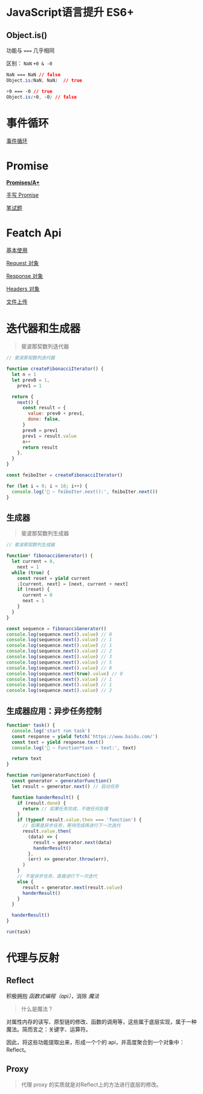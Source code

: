 # JavaScript语言提升 ES6+

## Object.is()

功能与 `===` 几乎相同

区别： `NaN` `+0 & -0` 

```css
NaN === NaN // false
Object.is(NaN, NaN)  // true

+0 === -0 // true
Object.is(+0, -0) // false
```

# 事件循环

[事件循环](https://www.notion.so/af2d941e66e1484f8d3139bd610d83c3?pvs=21)

# Promise

[**Promises/A+**](JavaScript%E8%AF%AD%E8%A8%80%E6%8F%90%E5%8D%87%20ES6+%20f819e28d44d74061bed862c6968c5e60/Promises%20A+%20fd6d23e679b54ae9a445802907ae28cc.md)

[手写 Promise](JavaScript%E8%AF%AD%E8%A8%80%E6%8F%90%E5%8D%87%20ES6+%20f819e28d44d74061bed862c6968c5e60/%E6%89%8B%E5%86%99%20Promise%20df39c0b6f3174776b7f528fb53be533b.md)

[笔试题](JavaScript%E8%AF%AD%E8%A8%80%E6%8F%90%E5%8D%87%20ES6+%20f819e28d44d74061bed862c6968c5e60/%E7%AC%94%E8%AF%95%E9%A2%98%2074765ac3e08746fda34873ea1e460d16.md)

# Featch Api

[基本使用](JavaScript%E8%AF%AD%E8%A8%80%E6%8F%90%E5%8D%87%20ES6+%20f819e28d44d74061bed862c6968c5e60/%E5%9F%BA%E6%9C%AC%E4%BD%BF%E7%94%A8%20606feb0cc4af4aaa97b8b596fef12a64.md)

[Request 对象](JavaScript%E8%AF%AD%E8%A8%80%E6%8F%90%E5%8D%87%20ES6+%20f819e28d44d74061bed862c6968c5e60/Request%20%E5%AF%B9%E8%B1%A1%20280c1feef941405180b2a6be896df1e0.md)

[Response 对象](JavaScript%E8%AF%AD%E8%A8%80%E6%8F%90%E5%8D%87%20ES6+%20f819e28d44d74061bed862c6968c5e60/Response%20%E5%AF%B9%E8%B1%A1%205fb30156ae7740bdaec309fdb3c8d442.md)

[Headers 对象](JavaScript%E8%AF%AD%E8%A8%80%E6%8F%90%E5%8D%87%20ES6+%20f819e28d44d74061bed862c6968c5e60/Headers%20%E5%AF%B9%E8%B1%A1%207d98d22b62c4439fa407d83e60e73a80.md)

[文件上传](JavaScript%E8%AF%AD%E8%A8%80%E6%8F%90%E5%8D%87%20ES6+%20f819e28d44d74061bed862c6968c5e60/%E6%96%87%E4%BB%B6%E4%B8%8A%E4%BC%A0%20c97a449d3ea34054a5a6ac744944ccf1.md)

# 迭代器和生成器

> 斐波那契数列迭代器
> 

[](https://github.com/littleJH/Real-Combat-Of-Duyi/blob/b12af8702ba54656256140d7c766db519d19b753/练习/迭代器与生成器/fibonacciIterator.js)

```jsx
// 斐波那契数列迭代器

function createFibonacciIterator() {
  let n = 1
  let prev0 = 1,
    prev1 = 1

  return {
    next() {
      const result = {
        value: prev0 + prev1,
        done: false,
      }
      prev0 = prev1
      prev1 = result.value
      n++
      return result
    },
  }
}

const feiboIter = createFibonacciIterator()

for (let i = 0; i < 10; i++) {
  console.log('🚀 ~ feiboIter.next():', feiboIter.next())
}

```

## 生成器

> 斐波那契数列生成器
> 

[](https://github.com/littleJH/Real-Combat-Of-Duyi/blob/b12af8702ba54656256140d7c766db519d19b753/练习/迭代器与生成器/fibonacciGenerator.js)

```jsx
// 斐波那契数列生成器

function* fibonacciGenerator() {
  let current = 0,
    next = 1
  while (true) {
    const reset = yield current
    ;[current, next] = [next, current + next]
    if (reset) {
      current = 0
      next = 1
    }
  }
}

const sequence = fibonacciGenerator()
console.log(sequence.next().value) // 0
console.log(sequence.next().value) // 1
console.log(sequence.next().value) // 1
console.log(sequence.next().value) // 2
console.log(sequence.next().value) // 3
console.log(sequence.next().value) // 5
console.log(sequence.next().value) // 8
console.log(sequence.next(true).value) // 0
console.log(sequence.next().value) // 1
console.log(sequence.next().value) // 1
console.log(sequence.next().value) // 2

```

## 生成器应用：异步任务控制

[](https://github.com/littleJH/Real-Combat-Of-Duyi/blob/d24e8785501b8f4b832891c7dca7617460eac6fe/练习/迭代器与生成器/runAsync.js)

```jsx
function* task() {
  console.log('start run task')
  const response = yield fetch('https://www.baidu.com/')
  const text = yield response.text()
  console.log('🚀 ~ function*task ~ text:', text)

  return text
}

function run(generatorFunction) {
  const generator = generatorFunction()
  let result = generator.next() // 启动任务

  function handerResult() {
    if (result.done) {
      return // 如果任务完成，不做任何处理
    }
    if (typeof result.value.then === 'function') {
      // 如果是异步任务，等待完成再进行下一次迭代
      result.value.then(
        (data) => {
          result = generator.next(data)
          handerResult()
        },
        (err) => generator.throw(err),
      )
    }
    // 不是异步任务，直接进行下一次迭代
    else {
      result = generator.next(result.value)
      handerResult()
    }
  }

  handerResult()
}

run(task)

```

# 代理与反射

## Reflect

积极拥抱 *函数式编程（api）*，消除 *魔法*

> 什么是魔法？
> 

对属性内存的读写、原型链的修改、函数的调用等，这些属于底层实现，属于一种魔法。简而言之：关键字、运算符。

因此，将这些功能提取出来，形成一个个的 api，并高度聚合到一个对象中：Reflect。

## Proxy

> 代理 proxy 的实质就是对Reflect上的方法进行底层的修改。
>